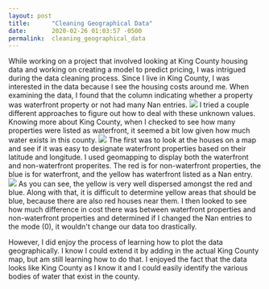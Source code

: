 ```yaml
---
layout: post
title:      "Cleaning Geographical Data"
date:       2020-02-26 01:03:57 -0500
permalink:  cleaning_geographical_data
---
```



While working on a project that involved looking at King County housing data and working on creating a model to predict pricing, I was intrigued during the data cleaning process.  Since I live in King County, I was interested in the data because I see the housing costs around me.  When examining the data, I found that the column indicating whether a property was waterfront property or not had many Nan entries. 
![](https://i.imgur.com/yKqOzZT.png)
I tried a couple different approaches to figure out how to deal with these unknown values.  Knowing more about King County, when I checked to see how many properties were listed as waterfront, it seemed a bit low given how much water exists in this county.
![](https://i.imgur.com/UUIxyX1.png)
The first was to look at the houses on a map and see if it was easy to designate waterfront properties based on their latitude and longitude.  I used geomapping to display both the waterfront and non-waterfront properites. The red is for non-waterfront properties, the blue is for waterfront, and the yellow has waterfront listed as a Nan entry.
![](https://i.imgur.com/naUfrH0.png)
As you can see, the yellow is very well dispersed amongst the red and blue.  Along with that, it is difficult to determine yellow areas that should be blue, because there are also red houses near them.  I then looked to see how much difference in cost there was between waterfront properties and non-waterfront properties and determined if I changed the Nan entries to the mode (0), it wouldn't change our data too drastically.

However, I did enjoy the process of learning how to plot the data geographically.  I know I could extend it by adding in the actual King County map, but am still learning how to do that.  I enjoyed the fact that the data looks like King County as I know it and I could easily identify the various bodies of water that exist in the county.



